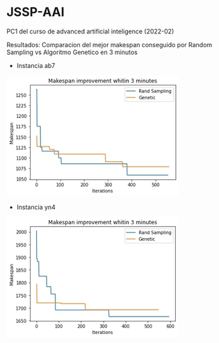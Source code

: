 # JSSP-AAI
PC1 del curso de advanced artificial inteligence (2022-02)

Resultados: Comparacion del mejor makespan conseguido por Random Sampling vs Algoritmo Genetico en 3 minutos

- Instancia ab7

![alt text](https://raw.githubusercontent.com/SebsPER/JSSP-AAI/main/abz7.jpg)

- Instancia yn4

![alt text](https://raw.githubusercontent.com/SebsPER/JSSP-AAI/main/yn4.jpg)
